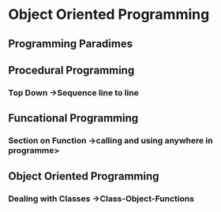 # Object Oriented Programming

## Programming Paradimes

## Procedural Programming
### Top Down ->Sequence line to line 
## Funcational Programming
### Section on Function ->calling and using anywhere in programme>
## Object Oriented Programming
### Dealing with Classes ->Class-Object-Functions

